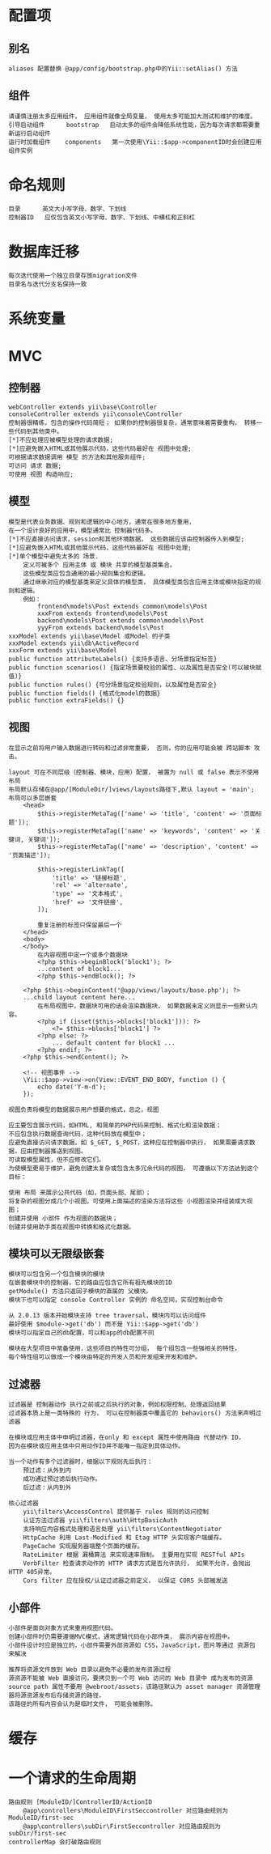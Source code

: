 # 配置项
## 别名
    aliases 配置替换 @app/config/bootstrap.php中的Yii::setAlias() 方法
## 组件
    请谨慎注册太多应用组件， 应用组件就像全局变量， 使用太多可能加大测试和维护的难度。
    引导启动组件      bootstrap   启动太多的组件会降低系统性能，因为每次请求都需要重新运行启动组件
    运行时加载组件    components   第一次使用\Yii::$app->componentID时会创建应用组件实例
# 命名规则
    目录      英文大小写字母、数字、下划线
    控制器ID   应仅包含英文小写字母、数字、下划线、中横杠和正斜杠    
# 数据库迁移
    每次迭代使用一个独立目录存放migration文件
    目录名与迭代分支名保持一致
    
# 系统变量

# MVC
## 控制器
    webController extends yii\base\Controller
    consoleController extends yii\console\Controller
    控制器很精练，包含的操作代码简短； 如果你的控制器很复杂，通常意味着需要重构， 转移一些代码到其他类中。
    [*]不应处理应被模型处理的请求数据;
    [*]应避免嵌入HTML或其他展示代码，这些代码最好在 视图中处理;
    可根据请求数据调用 模型 的方法和其他服务组件;
    可访问 请求 数据;
    可使用 视图 构造响应;
    
## 模型
    模型是代表业务数据、规则和逻辑的中心地方，通常在很多地方重用，
    在一个设计良好的应用中，模型通常比 控制器代码多。
    [*]不应直接访问请求，session和其他环境数据， 这些数据应该由控制器传入到模型;
    [*]应避免嵌入HTML或其他展示代码，这些代码最好在 视图中处理;
    [*]单个模型中避免太多的 场景.
        定义可被多个 应用主体 或 模块 共享的模型基类集合。 
        这些模型类应包含通用的最小规则集合和逻辑。
        通过继承对应的模型基类来定义具体的模型类， 具体模型类包含应用主体或模块指定的规则和逻辑。
        例如：
            frontend\models\Post extends common\models\Post
            xxxFrom extends frontend\models\Post 
            backend\models\Post extends common\models\Post
            yyyFrom extends backend\models\Post
    xxxModel extends yii\base\Model 或Model 的子类
    xxxModel extends yii\db\ActiveRecord
    xxxForm extends yii\base\Model
    public function attributeLabels() {支持多语言、分场景指定标签}
    public function scenarios() {指定场景要校验的属性、以及属性是否安全(可以被块赋值)}
    public function rules() {可分场景指定校验规则，以及属性是否安全}
    public function fields() {格式化model的数据}
    public function extraFields() {}
## 视图    
    在显示之前将用户输入数据进行转码和过滤非常重要， 否则，你的应用可能会被 跨站脚本 攻击。
    
    layout 可在不同层级（控制器、模块，应用）配置， 被置为 null 或 false 表示不使用布局
    布局默认存储在@app/[ModuleDir/]views/layouts路径下,默认 layout = 'main';
    布局可以多层嵌套
        <head>  
            $this->registerMetaTag(['name' => 'title', 'content' => '页面标题']);
            $this->registerMetaTag(['name' => 'keywords', 'content' => '关键词, 关键词']);
            $this->registerMetaTag(['name' => 'description', 'content' => '页面描述']);
            
            $this->registerLinkTag([
                'title' => '链接标题',
                'rel' => 'alternate',
                'type' => '文本格式',
                'href' => '文件链接',
            ]);
            
            重复注册的标签只保留最后一个
        </head>
        <body>
        </body>
            在内容视图中定一个或多个数据块
            <?php $this->beginBlock('block1'); ?>
            ...content of block1...
            <?php $this->endBlock(); ?>
            
        <?php $this->beginContent('@app/views/layouts/base.php'); ?>
        ...child layout content here...
            在布局视图中，数据块可用的话会渲染数据块， 如果数据未定义则显示一些默认内容。
            <?php if (isset($this->blocks['block1'])): ?>
                <?= $this->blocks['block1'] ?>
            <?php else: ?>
                ... default content for block1 ...
            <?php endif; ?>
        <?php $this->endContent(); ?>
        
        <!-- 视图事件 -->
        \Yii::$app->view->on(View::EVENT_END_BODY, function () {
            echo date('Y-m-d');
        });
    
    视图负责将模型的数据展示用户想要的格式，总之，视图
    
    应主要包含展示代码，如HTML, 和简单的PHP代码来控制、格式化和渲染数据；
    不应包含执行数据查询代码，这种代码放在模型中；
    应避免直接访问请求数据，如 $_GET, $_POST，这种应在控制器中执行， 如果需要请求数据，应由控制器推送到视图。
    可读取模型属性，但不应修改它们。
    为使模型更易于维护，避免创建太复杂或包含太多冗余代码的视图， 可遵循以下方法达到这个目标：
    
    使用 布局 来展示公共代码（如，页面头部、尾部）；
    将复杂的视图分成几个小视图，可使用上面描述的渲染方法将这些 小视图渲染并组装成大视图；
    创建并使用 小部件 作为视图的数据块；
    创建并使用助手类在视图中转换和格式化数据。 
        
## 模块可以无限级嵌套
    模块可以包含另一个包含模块的模块
    在嵌套模块中的控制器，它的路由应包含它所有祖先模块的ID
    getModule() 方法只返回子模块的直属的 父模块。
    模块下也可以指定 console Controller 实例的 命名空间，实现控制台命令
    
    从 2.0.13 版本开始模块支持 tree traversal，模块内可以访问组件
    最好使用 $module->get('db') 而不是 Yii::$app->get('db')
    模块可以指定自己的db配置，可以和app的db配置不同
    
    模块在大型项目中常备使用，这些项目的特性可分组， 每个组包含一些强相关的特性， 
    每个特性组可以做成一个模块由特定的开发人员和开发组来开发和维护。        
## 过滤器
    过滤器是 控制器动作 执行之前或之后执行的对象，例如权限控制、处理返回结果
    过滤器本质上是一类特殊的 行为， 可以在控制器类中覆盖它的 behaviors() 方法来声明过滤器
    
    在模块或应用主体中申明过滤器，在only 和 except 属性中使用路由 代替动作 ID， 
    因为在模块或应用主体中只用动作ID并不能唯一指定到具体动作。  
    
    当一个动作有多个过滤器时，根据以下规则先后执行：
        预过滤：从外到内
        成功通过预过滤后执行动作。
        后过滤：从内到外
        
    核心过滤器
        yii\filters\AccessControl 提供基于 rules 规则的访问控制
        认证方法过滤器 yii\filters\auth\HttpBasicAuth
        支持响应内容格式处理和语言处理 yii\filters\ContentNegotiator
        HttpCache 利用 Last-Modified 和 Etag HTTP 头实现客户端缓存。
        PageCache 实现服务器端整个页面的缓存。
        RateLimiter 根据 漏桶算法 来实现速率限制。 主要用在实现 RESTful APIs
        VerbFilter 检查请求动作的 HTTP 请求方式是否允许执行， 如果不允许，会抛出 HTTP 405异常。 
        Cors filter 应在授权/认证过滤器之前定义， 以保证 CORS 头部被发送
## 小部件
    小部件是面向对象方式来重用视图代码。
    创建小部件时仍需要遵循MVC模式，通常逻辑代码在小部件类， 展示内容在视图中。
    小部件设计时应是独立的，小部件需要外部资源如 CSS，JavaScript，图片等通过 资源包 来解决
    
    推荐将资源文件放到 Web 目录以避免不必要的发布资源过程
    源资源不能被 Web 直接访问，要拷贝到一个可 Web 访问的 Web 目录中 成为发布的资源
    source path 属性不要用 @webroot/assets，该路径默认为 asset manager 资源管理器将源资源发布后存储资源的路径， 
    该路径的所有内容会认为是临时文件， 可能会被删除。            

# 缓存
                    
          
# 一个请求的生命周期
    路由规则 [ModuleID/]ControllerID/ActionID
        @app\controllers\ModuleID\FirstSeccontroller 对应路由规则为 ModuleID/first-sec
        @app\controllers\subDir\FirstSeccontroller 对应路由规则为 subDir/first-sec
    controllerMap 会打破路由规则
        